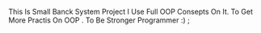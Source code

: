 This Is  Small Banck System Project I Use Full OOP Consepts On It. 
To Get More Practis On OOP . To Be Stronger Programmer :) ; 
